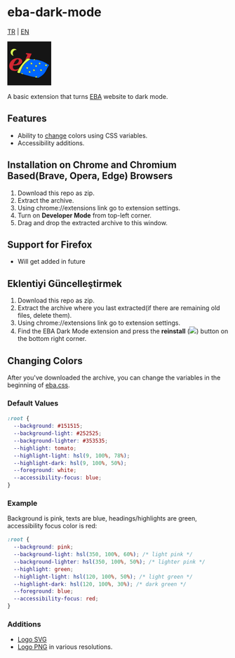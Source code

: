 # eba-dark-mode

[TR](README.md) | [EN](README.en.md)

<img src="./img/svg/logo.svg" width="100px">

A basic extension that turns [EBA](https://eba.gov.tr) website to dark mode.

## Features

- Ability to [change](#Changing-Colors) colors using CSS variables.
- Accessibility additions.

## Installation on Chrome and Chromium Based(Brave, Opera, Edge) Browsers

1. Download this repo as zip.
2. Extract the archive.
3. Using chrome://extensions link go to extension settings.
4. Turn on **Developer Mode** from top-left corner.
5. Drag and drop the extracted archive to this window.

## Support for Firefox

- Will get added in future

## Eklentiyi Güncelleştirmek

1. Download this repo as zip.
2. Extract the archive where you last extracted(if there are remaining old files, delete them).
3. Using chrome://extensions link go to extension settings.
4. Find the EBA Dark Mode extension and press the **reinstall** (<img src="https://pic.onlinewebfonts.com/svg/img_210193.png" width=12px>) button on the bottom right corner.

## Changing Colors

After you've downloaded the archive, you can change the variables in the beginning of [eba.css](./eba.css).

### Default Values

```css
:root {
  --background: #151515;
  --background-light: #252525;
  --background-lighter: #353535;
  --highlight: tomato;
  --highlight-light: hsl(9, 100%, 78%);
  --highlight-dark: hsl(9, 100%, 50%);
  --foreground: white;
  --accessibility-focus: blue;
}
```

### Example

Background is pink, texts are blue, headings/highlights are green, accessibility focus color is red:

```css
:root {
  --background: pink;
  --background-light: hsl(350, 100%, 60%); /* light pink */
  --background-lighter: hsl(350, 100%, 50%); /* lighter pink */
  --highlight: green;
  --highlight-light: hsl(120, 100%, 50%); /* light green */
  --highlight-dark: hsl(120, 100%, 30%); /* dark green */
  --foreground: blue;
  --accessibility-focus: red;
}
```

### Additions

- [Logo SVG](./img/svg)
- [Logo PNG](./img) in various resolutions.
